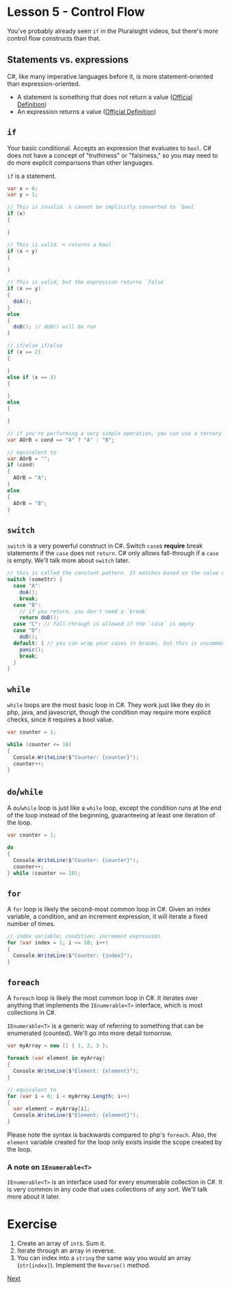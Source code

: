 # Lesson 5 - Control Flow

You've probably already seen `if` in the Pluralsight videos, but there's more control flow constructs than that. 

## Statements vs. expressions

C#, like many imperative languages before it, is more statement-oriented than expression-oriented.

- A statement is something that does not return a value ([Official Definition](https://docs.microsoft.com/en-us/dotnet/csharp/programming-guide/statements-expressions-operators/statements))
- An expression returns a value ([Official Definition](https://docs.microsoft.com/en-us/dotnet/csharp/programming-guide/statements-expressions-operators/expressions))

## `if`

Your basic conditional. Accepts an expression that evaluates to `bool`. C# does not have a concept of "truthiness" or "falsiness," so you may need to do more explicit comparisons than other languages.

`if` is a statement.

```csharp
var x = 0;
var y = 1;

// This is invalid. x cannot be implicitly converted to `bool`
if (x) 
{

}

// This is valid. < returns a bool
if (x < y)
{

}

// This is valid, but the expression returns `false`
if (x == y)
{
  doA();
}
else
{
  doB(); // doB() will be run
}

// if/else if/else
if (x == 2)
{

}
else if (x == 3)
{

}
else
{

}

// if you're performing a very simple operation, you can use a ternary expression
var AOrB = cond == "A" ? "A" : "B";

// equivalent to
var AOrB = "";
if (cond) 
{
  AOrB = "A";
} 
else
{
  AOrB = "B";
}
```

## `switch`

`switch` is a very powerful construct in C#. Switch `case`s **require** break statements if the `case` does not `return`. C# only allows fall-through if a `case` is empty. We'll talk more about `switch` later.

```csharp
// this is called the constant pattern. It matches based on the value of `someStr`
switch (someStr) {
  case "A":
    doA();
    break;
  case "B":
    // if you return, you don't need a `break`
    return doB();
  case "C": // fall-through is allowed if the `case` is empty
  case "D": 
    doD();
  default: { // you can wrap your cases in braces, but this is uncommon
    panic();
    break;
  }
}
```

## `while`

`while` loops are the most basic loop in C#. They work just like they do in php, java, and javascript, though the condition may require more explicit checks, since it requires a bool value.

```csharp
var counter = 1;

while (counter <= 10)
{
  Console.WriteLine($"Counter: {counter}");
  counter++;
}
```

## `do`/`while`

A `do`/`while` loop is just like a `while` loop, except the condition runs at the end of the loop instead of the beginning, guaranteeing at least one iteration of the loop.

```csharp
var counter = 1;

do
{
  Console.WriteLine($"Counter: {counter}");
  counter++;
} while (counter <= 10);
```

## `for`

A `for` loop is likely the second-most common loop in C#. Given an index variable, a condition, and an increment expression, it will iterate a fixed number of times.

```csharp
// index variable; condition; increment expression
for (var index = 1; i <= 10; i++) 
{
  Console.WriteLine($"Counter: {index}");
}
```

## `foreach`

A `foreach` loop is likely the most common loop in C#. It iterates over anything that implements the `IEnumerable<T>` interface, which is most collections in C#.

`IEnumerable<T>` is a generic way of referring to something that can be enumerated (counted). We'll go into more detail tomorrow.

```csharp
var myArray = new [] { 1, 2, 3 };

foreach (var element in myArray)
{
  Console.WriteLine($"Element: {element}");
}

// equivalent to
for (var i = 0; i < myArray.Length; i++)
{
  var element = myArray[i];
  Console.WriteLine($"Element: {element}");
}
```

Please note the syntax is backwards compared to php's `foreach`. Also, the `element` variable created for the loop only exists inside the scope created by the loop.

### A note on `IEnumerable<T>`

`IEnumerable<T>` is an interface used for every enumerable collection in C#. It is very common in any code that uses collections of any sort. We'll talk more about it later.

# Exercise

1. Create an array of `int`s. Sum it.
2. Iterate through an array in reverse.
3. You can index into a `string` the same way you would an array (`str[index]`). Implement the `Reverse()` method.

[Next](6-Project-1.md)